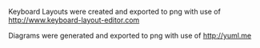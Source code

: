 Keyboard Layouts were created and exported to png with use of http://www.keyboard-layout-editor.com

Diagrams were generated and exported to png with use of http://yuml.me